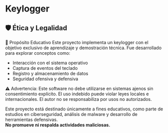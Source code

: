# Keylogger
## 🛡️ Ética y Legalidad

🧠 Propósito Educativo
Este proyecto implementa un keylogger con el objetivo exclusivo de aprendizaje y demostración técnica. Fue desarrollado para explorar conceptos como:
- Interacción con el sistema operativo
- Captura de eventos del teclado
- Registro y almacenamiento de datos
- Seguridad ofensiva y defensiva
  
⚠️ Advertencia:
Este software no debe utilizarse en sistemas ajenos sin consentimiento explícito. El uso indebido puede violar leyes locales e internacionales. El autor no se responsabiliza por usos no autorizados.

Este proyecto está destinado únicamente a fines educativos, como parte de estudios en ciberseguridad, análisis de malware y desarrollo de herramientas defensivas.  
**No promueve ni respalda actividades maliciosas.**
